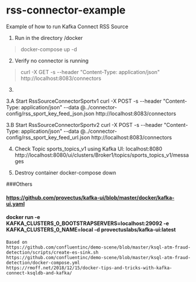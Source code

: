 # rss-connector-example
Example of how to run Kafka Connect RSS Source 


1. Run in the directory /docker
> docker-compose up -d

2. Verify no connector is running
> curl -X GET -s --header "Content-Type: application/json" http://localhost:8083/connectors 

3.
 3.A Start RssSourceConnectorSportv1
curl -X POST -s --header "Content-Type: application/json" --data @../connector-config/rss_sport_key_feed_json.json http://localhost:8083/connectors

 3.B Start RssSourceConnectorSportv2
curl -X POST -s --header "Content-Type: application/json" --data @../connector-config/rss_sport_key_feed_url.json http://localhost:8083/connectors

4. Check Topic sports_topics_v1 using Kafka UI: localhost:8080
http://localhost:8080/ui/clusters/Broker1/topics/sports_topics_v1/messages

5. Destroy container
docker-compose down



###Others
#### https://github.com/provectus/kafka-ui/blob/master/docker/kafka-ui.yaml
#### docker run -e KAFKA_CLUSTERS_0_BOOTSTRAPSERVERS=localhost:29092 -e KAFKA_CLUSTERS_0_NAME=local -d provectuslabs/kafka-ui:latest 
	
	
	Based on 
	https://github.com/confluentinc/demo-scene/blob/master/ksql-atm-fraud-detection/scripts/create-es-sink.sh
	https://github.com/confluentinc/demo-scene/blob/master/ksql-atm-fraud-detection/docker-compose.yml
	https://rmoff.net/2018/12/15/docker-tips-and-tricks-with-kafka-connect-ksqldb-and-kafka/
	
